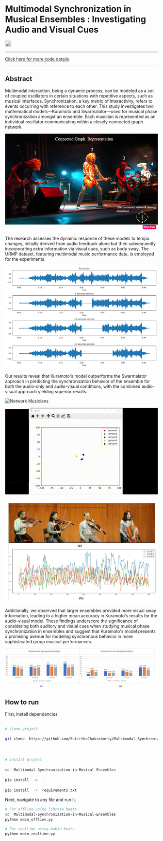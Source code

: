 
# Multimodal Synchronization in Musical Ensembles : Investigating Audio and Visual Cues
 
<img src = 'https://www.python.org/static/img/python-logo.png' width="20%" height="20%">
 
--------

[Click here for more code details](Code_explaination.md)

--------


## Abstract

  

Multimodal interaction, being a dynamic process, can be modeled as a set of coupled oscillators in certain situations with repetitive aspects, such as musical interfaces. Synchronization, a key metric of interactivity, refers to events occurring with reference to each other. This study investigates two mathematical models—Kuramoto and Swarmalator—used for musical phase synchronization amongst an ensemble. Each musician is represented as an individual oscillator communicating within a closely connected graph network.

  

![Network Musicians](image/Fig1.jpg)

  

The research assesses the dynamic response of these models to tempo changes, initially derived from audio feedback alone but then subsequently incorporating extra information via visual cues, such as body sway. The URMP dataset, featuring multimodal music performance data, is employed for the experiments.

  

![Network Musicians](image/Fig4.png)

  
  

Our results reveal that Kuramoto's model outperforms the Swarmalator approach in predicting the synchronization behavior of the ensemble for both the audio-only and audio-visual conditions, with the combined audio-visual approach yielding superior results.

  

![Network Musicians](image/pose%20estimation.gif)

![Network Musicians](image/Phase%20Oscillator.gif)

![Network Musicians](image/Fig5.png)

  
  

Additionally, we observed that larger ensembles provided more visual sway information, leading to a higher mean accuracy in Kuramoto's results for the audio-visual model. These findings underscore the significance of considering both auditory and visual cues when studying musical phase synchronization in ensembles and suggest that Kuramoto's model presents a promising avenue for modeling synchronous behavior in more sophisticated group musical performances.

![Network Musicians](image/Fig7.png)

  
  
  

## How to run

First, install dependencies

```bash

# clone project

git clone  https://github.com/SutirthaChakraborty/Multimodal-Synchronization-in-Musical-Ensembles.git

  

# install project

cd  Multimodal-Synchronization-in-Musical-Ensembles

pip install  -e  .

pip install  -r  requirements.txt

```

Next, navigate to any file and run it.

```bash
# For offline using librosa beats
cd  Multimodal-Synchronization-in-Musical-Ensembles
python main_offline.py
```
```bash
# For realtime using Aubio beats
python main_realtime.py
```